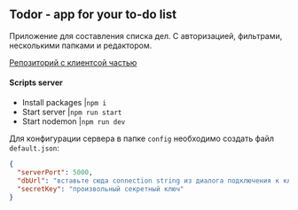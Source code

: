 ## Todor -  app for your to-do list

Приложение для составления списка дел. С авторизацией, фильтрами, несколькими папками и редактором.

[Репозиторий с клиентсой частью](https://github.com/websega/todor-client.git)

#### Scripts server
- Install packages    |```npm i```
- Start server        |```npm run start```
- Start nodemon     |```npm run dev```

Для конфигурации сервера в папке `config` необходимо создать файл `default.json`:

```json
{
  "serverPort": 5000,
  "dbUrl": "вставьте сюда connection string из диалога подключения к кластеру",
  "secretKey": "произвольный секретный ключ"
}
```
